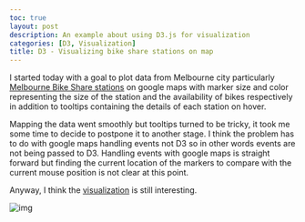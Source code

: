 ```yaml
---
toc: true
layout: post
description: An example about using D3.js for visualization
categories: [D3, Visualization]
title: D3 - Visualizing bike share stations on map
---
```


I started today with a goal to plot data from Melbourne city particularly [Melbourne Bike Share stations](https://data.melbourne.vic.gov.au/Transport/Bike-Share-Dock-Locations/vrwc-rwgm) on google maps with marker size and color representing the size of the station and the availability of bikes respectively in addition to tooltips containing the details of each station on hover.

Mapping the data went smoothly but tooltips turned to be tricky, it took me some time to decide to postpone it to another stage. I think the problem has to do with google maps handling events not D3 so in other words events are not being passed to D3. Handling events with google maps is straight forward but finding the current location of the markers to compare with the current mouse position is not clear at this point.

Anyway, I think the [visualization](https://github.com/waswas15/d3js-one-month-challenge/blob/master/day02.html) is still interesting. 



![img]({{site.baseurl}}/images/d3js2.png)
